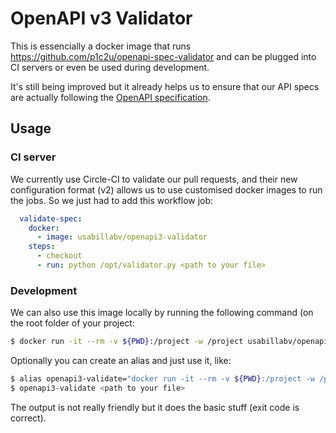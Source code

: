 # OpenAPI v3 Validator

This is essencially a docker image that runs
https://github.com/p1c2u/openapi-spec-validator and can be plugged into CI
servers or even be used during development.

It's still being improved but it already helps us to ensure that our API specs
are actually following the [OpenAPI
specification](https://github.com/OAI/OpenAPI-Specification/blob/master/versions/3.0.0.md).

## Usage

### CI server

We currently use Circle-CI to validate our pull requests, and their new
configuration format (v2) allows us to use customised docker images to run the
jobs. So we just had to add this workflow job:

```yml
  validate-spec:
    docker:
      - image: usabillabv/openapi3-validator
    steps:
      - checkout
      - run: python /opt/validator.py <path to your file>
```

### Development

We can also use this image locally by running the following command (on the root
folder of your project:

```sh
$ docker run -it --rm -v ${PWD}:/project -w /project usabillabv/openapi3-validator python /opt/validator.py <path to your file>
```

Optionally you can create an alias and just use it, like:

```sh
$ alias openapi3-validate="docker run -it --rm -v ${PWD}:/project -w /project usabillabv/openapi3-validator python /opt/validator.py"
$ openapi3-validate <path to your file>
```

The output is not really friendly but it does the basic stuff (exit code is
correct).
